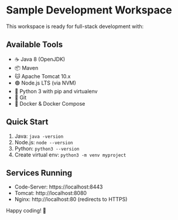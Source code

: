 # Sample Development Workspace

This workspace is ready for full-stack development with:

## Available Tools
- ☕ Java 8 (OpenJDK)
- 📦 Maven
- 🐱 Apache Tomcat 10.x
- 🟢 Node.js LTS (via NVM)
- 🐍 Python 3 with pip and virtualenv
- 🔧 Git
- 🐳 Docker & Docker Compose

## Quick Start
1. Java: `java -version`
2. Node.js: `node --version`
3. Python: `python3 --version`
4. Create virtual env: `python3 -m venv myproject`

## Services Running
- Code-Server: https://localhost:8443
- Tomcat: http://localhost:8080
- Nginx: http://localhost:80 (redirects to HTTPS)

Happy coding! 🚀
